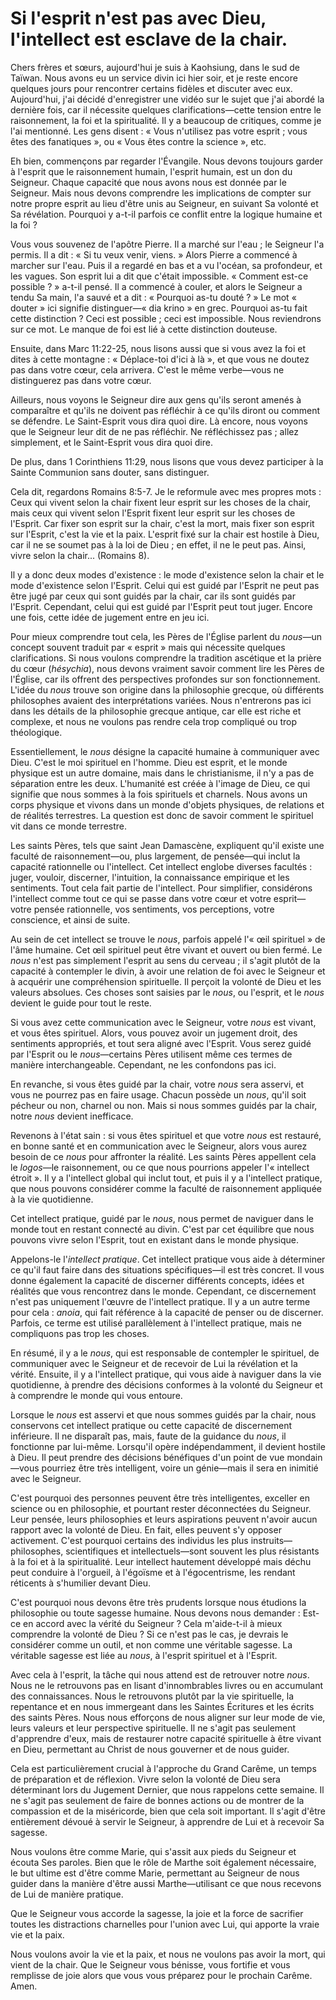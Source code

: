 # Si l'esprit n'est pas avec Dieu, l'intellect est esclave de la chair.  

Chers frères et sœurs, aujourd'hui je suis à Kaohsiung, dans le sud de Taïwan. Nous avons eu un service divin ici hier soir, et je reste encore quelques jours pour rencontrer certains fidèles et discuter avec eux. Aujourd'hui, j'ai décidé d'enregistrer une vidéo sur le sujet que j'ai abordé la dernière fois, car il nécessite quelques clarifications—cette tension entre le raisonnement, la foi et la spiritualité. Il y a beaucoup de critiques, comme je l'ai mentionné. Les gens disent : « Vous n'utilisez pas votre esprit ; vous êtes des fanatiques », ou « Vous êtes contre la science », etc.  

Eh bien, commençons par regarder l'Évangile. Nous devons toujours garder à l'esprit que le raisonnement humain, l'esprit humain, est un don du Seigneur. Chaque capacité que nous avons nous est donnée par le Seigneur. Mais nous devons comprendre les implications de compter sur notre propre esprit au lieu d'être unis au Seigneur, en suivant Sa volonté et Sa révélation. Pourquoi y a-t-il parfois ce conflit entre la logique humaine et la foi ?  

Vous vous souvenez de l'apôtre Pierre. Il a marché sur l'eau ; le Seigneur l'a permis. Il a dit : « Si tu veux venir, viens. » Alors Pierre a commencé à marcher sur l'eau. Puis il a regardé en bas et a vu l'océan, sa profondeur, et les vagues. Son esprit lui a dit que c'était impossible. « Comment est-ce possible ? » a-t-il pensé. Il a commencé à couler, et alors le Seigneur a tendu Sa main, l'a sauvé et a dit : « Pourquoi as-tu douté ? » Le mot « douter » ici signifie distinguer—« dia krino » en grec. Pourquoi as-tu fait cette distinction ? Ceci est possible ; ceci est impossible. Nous reviendrons sur ce mot. Le manque de foi est lié à cette distinction douteuse.  

Ensuite, dans Marc 11:22-25, nous lisons aussi que si vous avez la foi et dites à cette montagne : « Déplace-toi d'ici à là », et que vous ne doutez pas dans votre cœur, cela arrivera. C'est le même verbe—vous ne distinguerez pas dans votre cœur.  

Ailleurs, nous voyons le Seigneur dire aux gens qu'ils seront amenés à comparaître et qu'ils ne doivent pas réfléchir à ce qu'ils diront ou comment se défendre. Le Saint-Esprit vous dira quoi dire. Là encore, nous voyons que le Seigneur leur dit de ne pas réfléchir. Ne réfléchissez pas ; allez simplement, et le Saint-Esprit vous dira quoi dire.  

De plus, dans 1 Corinthiens 11:29, nous lisons que vous devez participer à la Sainte Communion sans douter, sans distinguer.  

Cela dit, regardons Romains 8:5-7. Je le reformule avec mes propres mots : Ceux qui vivent selon la chair fixent leur esprit sur les choses de la chair, mais ceux qui vivent selon l'Esprit fixent leur esprit sur les choses de l'Esprit. Car fixer son esprit sur la chair, c'est la mort, mais fixer son esprit sur l'Esprit, c'est la vie et la paix. L'esprit fixé sur la chair est hostile à Dieu, car il ne se soumet pas à la loi de Dieu ; en effet, il ne le peut pas. Ainsi, vivre selon la chair... (Romains 8).  

Il y a donc deux modes d'existence : le mode d'existence selon la chair et le mode d'existence selon l'Esprit. Celui qui est guidé par l'Esprit ne peut pas être jugé par ceux qui sont guidés par la chair, car ils sont guidés par l'Esprit. Cependant, celui qui est guidé par l'Esprit peut tout juger. Encore une fois, cette idée de jugement entre en jeu ici.  

Pour mieux comprendre tout cela, les Pères de l'Église parlent du *nous*—un concept souvent traduit par « esprit » mais qui nécessite quelques clarifications. Si nous voulons comprendre la tradition ascétique et la prière du cœur (*hésychia*), nous devons vraiment savoir comment lire les Pères de l'Église, car ils offrent des perspectives profondes sur son fonctionnement. L'idée du *nous* trouve son origine dans la philosophie grecque, où différents philosophes avaient des interprétations variées. Nous n'entrerons pas ici dans les détails de la philosophie grecque antique, car elle est riche et complexe, et nous ne voulons pas rendre cela trop compliqué ou trop théologique.  

Essentiellement, le *nous* désigne la capacité humaine à communiquer avec Dieu. C'est le moi spirituel en l'homme. Dieu est esprit, et le monde physique est un autre domaine, mais dans le christianisme, il n'y a pas de séparation entre les deux. L'humanité est créée à l'image de Dieu, ce qui signifie que nous sommes à la fois spirituels et charnels. Nous avons un corps physique et vivons dans un monde d'objets physiques, de relations et de réalités terrestres. La question est donc de savoir comment le spirituel vit dans ce monde terrestre.

Les saints Pères, tels que saint Jean Damascène, expliquent qu'il existe une faculté de raisonnement—ou, plus largement, de pensée—qui inclut la capacité rationnelle ou l'intellect. Cet intellect englobe diverses facultés : juger, vouloir, discerner, l'intuition, la connaissance empirique et les sentiments. Tout cela fait partie de l'intellect. Pour simplifier, considérons l'intellect comme tout ce qui se passe dans votre cœur et votre esprit—votre pensée rationnelle, vos sentiments, vos perceptions, votre conscience, et ainsi de suite.

Au sein de cet intellect se trouve le *nous*, parfois appelé l'« œil spirituel » de l'âme humaine. Cet œil spirituel peut être vivant et ouvert ou bien fermé. Le *nous* n'est pas simplement l'esprit au sens du cerveau ; il s'agit plutôt de la capacité à contempler le divin, à avoir une relation de foi avec le Seigneur et à acquérir une compréhension spirituelle. Il perçoit la volonté de Dieu et les valeurs absolues. Ces choses sont saisies par le *nous*, ou l'esprit, et le *nous* devient le guide pour tout le reste.

Si vous avez cette communication avec le Seigneur, votre *nous* est vivant, et vous êtes spirituel. Alors, vous pouvez avoir un jugement droit, des sentiments appropriés, et tout sera aligné avec l'Esprit. Vous serez guidé par l'Esprit ou le *nous*—certains Pères utilisent même ces termes de manière interchangeable. Cependant, ne les confondons pas ici.

En revanche, si vous êtes guidé par la chair, votre *nous* sera asservi, et vous ne pourrez pas en faire usage. Chacun possède un *nous*, qu'il soit pécheur ou non, charnel ou non. Mais si nous sommes guidés par la chair, notre *nous* devient inefficace.

Revenons à l'état sain : si vous êtes spirituel et que votre *nous* est restauré, en bonne santé et en communication avec le Seigneur, alors vous aurez besoin de ce *nous* pour affronter la réalité. Les saints Pères appellent cela le *logos*—le raisonnement, ou ce que nous pourrions appeler l'« intellect étroit ». Il y a l'intellect global qui inclut tout, et puis il y a l'intellect pratique, que nous pouvons considérer comme la faculté de raisonnement appliquée à la vie quotidienne.

Cet intellect pratique, guidé par le *nous*, nous permet de naviguer dans le monde tout en restant connecté au divin. C'est par cet équilibre que nous pouvons vivre selon l'Esprit, tout en existant dans le monde physique.

Appelons-le l'*intellect pratique*. Cet intellect pratique vous aide à déterminer ce qu'il faut faire dans des situations spécifiques—il est très concret. Il vous donne également la capacité de discerner différents concepts, idées et réalités que vous rencontrez dans le monde. Cependant, ce discernement n'est pas uniquement l'œuvre de l'intellect pratique. Il y a un autre terme pour cela : *anoia*, qui fait référence à la capacité de penser ou de discerner. Parfois, ce terme est utilisé parallèlement à l'intellect pratique, mais ne compliquons pas trop les choses.

En résumé, il y a le *nous*, qui est responsable de contempler le spirituel, de communiquer avec le Seigneur et de recevoir de Lui la révélation et la vérité. Ensuite, il y a l'intellect pratique, qui vous aide à naviguer dans la vie quotidienne, à prendre des décisions conformes à la volonté du Seigneur et à comprendre le monde qui vous entoure.

Lorsque le *nous* est asservi et que nous sommes guidés par la chair, nous conservons cet intellect pratique ou cette capacité de discernement inférieure. Il ne disparaît pas, mais, faute de la guidance du *nous*, il fonctionne par lui-même. Lorsqu'il opère indépendamment, il devient hostile à Dieu. Il peut prendre des décisions bénéfiques d'un point de vue mondain—vous pourriez être très intelligent, voire un génie—mais il sera en inimitié avec le Seigneur.

C'est pourquoi des personnes peuvent être très intelligentes, exceller en science ou en philosophie, et pourtant rester déconnectées du Seigneur. Leur pensée, leurs philosophies et leurs aspirations peuvent n'avoir aucun rapport avec la volonté de Dieu. En fait, elles peuvent s'y opposer activement. C'est pourquoi certains des individus les plus instruits—philosophes, scientifiques et intellectuels—sont souvent les plus résistants à la foi et à la spiritualité. Leur intellect hautement développé mais déchu peut conduire à l'orgueil, à l'égoïsme et à l'égocentrisme, les rendant réticents à s'humilier devant Dieu.

C'est pourquoi nous devons être très prudents lorsque nous étudions la philosophie ou toute sagesse humaine. Nous devons nous demander : Est-ce en accord avec la vérité du Seigneur ? Cela m'aide-t-il à mieux comprendre la volonté de Dieu ? Si ce n'est pas le cas, je devrais le considérer comme un outil, et non comme une véritable sagesse. La véritable sagesse est liée au *nous*, à l'esprit spirituel et à l'Esprit.

Avec cela à l'esprit, la tâche qui nous attend est de retrouver notre *nous*. Nous ne le retrouvons pas en lisant d'innombrables livres ou en accumulant des connaissances. Nous le retrouvons plutôt par la vie spirituelle, la repentance et en nous immergeant dans les Saintes Écritures et les écrits des saints Pères. Nous nous efforçons de nous aligner sur leur mode de vie, leurs valeurs et leur perspective spirituelle. Il ne s'agit pas seulement d'apprendre d'eux, mais de restaurer notre capacité spirituelle à être vivant en Dieu, permettant au Christ de nous gouverner et de nous guider.

Cela est particulièrement crucial à l'approche du Grand Carême, un temps de préparation et de réflexion. Vivre selon la volonté de Dieu sera déterminant lors du Jugement Dernier, que nous rappelons cette semaine. Il ne s'agit pas seulement de faire de bonnes actions ou de montrer de la compassion et de la miséricorde, bien que cela soit important. Il s'agit d'être entièrement dévoué à servir le Seigneur, à apprendre de Lui et à recevoir Sa sagesse.

Nous voulons être comme Marie, qui s'assit aux pieds du Seigneur et écouta Ses paroles. Bien que le rôle de Marthe soit également nécessaire, le but ultime est d'être comme Marie, permettant au Seigneur de nous guider dans la manière d'être aussi Marthe—utilisant ce que nous recevons de Lui de manière pratique.

Que le Seigneur vous accorde la sagesse, la joie et la force de sacrifier toutes les distractions charnelles pour l'union avec Lui, qui apporte la vraie vie et la paix.

Nous voulons avoir la vie et la paix, et nous ne voulons pas avoir la mort, qui vient de la chair. Que le Seigneur vous bénisse, vous fortifie et vous remplisse de joie alors que vous vous préparez pour le prochain Carême. Amen.

